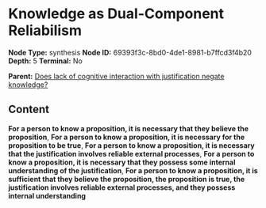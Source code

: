 # Knowledge as Dual-Component Reliabilism

**Node Type:** synthesis
**Node ID:** 69393f3c-8bd0-4de1-8981-b7ffcd3f4b20
**Depth:** 5
**Terminal:** No

**Parent:** [Does lack of cognitive interaction with justification negate knowledge?](does-lack-of-cognitive-interaction-with-justification-negate-knowledge-antithesis-2d52dec8-e99d-4b0b-b7fd-22dbcbc3cfc3.md)

## Content

**For a person to know a proposition, it is necessary that they believe the proposition**, **For a person to know a proposition, it is necessary for the proposition to be true**, **For a person to know a proposition, it is necessary that the justification involves reliable external processes**, **For a person to know a proposition, it is necessary that they possess some internal understanding of the justification**, **For a person to know a proposition, it is sufficient that they believe the proposition, the proposition is true, the justification involves reliable external processes, and they possess internal understanding**
